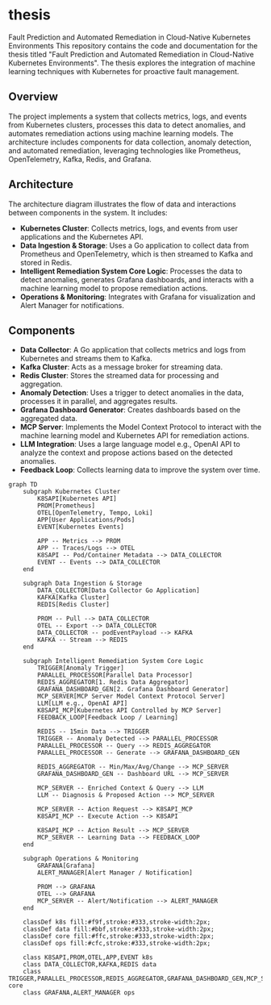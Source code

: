 # thesis
Fault Prediction and Automated Remediation in Cloud-Native Kubernetes Environments
This repository contains the code and documentation for the thesis titled "Fault Prediction and Automated Remediation in Cloud-Native Kubernetes Environments". The thesis explores the integration of machine learning techniques with Kubernetes for proactive fault management.
## Overview
The project implements a system that collects metrics, logs, and events from Kubernetes clusters, processes this data to detect anomalies, and automates remediation actions using machine learning models. The architecture includes components for data collection, anomaly detection, and automated remediation, leveraging technologies like Prometheus, OpenTelemetry, Kafka, Redis, and Grafana.
## Architecture
The architecture diagram illustrates the flow of data and interactions between components in the system. It includes:
- **Kubernetes Cluster**: Collects metrics, logs, and events from user applications and the Kubernetes API.
- **Data Ingestion & Storage**: Uses a Go application to collect data from Prometheus and OpenTelemetry, which is then streamed to Kafka and stored in Redis.
- **Intelligent Remediation System Core Logic**: Processes the data to detect anomalies, generates Grafana dashboards, and interacts with a machine learning model to propose remediation actions.
- **Operations & Monitoring**:
Integrates with Grafana for visualization and Alert Manager for notifications.
## Components
- **Data Collector**: A Go application that collects metrics and logs from Kubernetes and streams them to Kafka.
- **Kafka Cluster**: Acts as a message broker for streaming data.
- **Redis Cluster**: Stores the streamed data for processing and aggregation.
- **Anomaly Detection**: Uses a trigger to detect anomalies in the data, processes it in parallel, and aggregates results.
- **Grafana Dashboard Generator**: Creates dashboards based on the aggregated data.
- **MCP Server**: Implements the Model Context Protocol to interact with the machine learning model and Kubernetes API for remediation actions.
- **LLM Integration**: Uses a large language model e.g., OpenAI API to analyze the context and propose actions based on the detected anomalies.
- **Feedback Loop**: Collects learning data to improve the system over time.

```mermaid
graph TD
    subgraph Kubernetes Cluster
        K8SAPI[Kubernetes API]
        PROM[Prometheus]
        OTEL[OpenTelemetry, Tempo, Loki]
        APP[User Applications/Pods]
        EVENT[Kubernetes Events]

        APP -- Metrics --> PROM
        APP -- Traces/Logs --> OTEL
        K8SAPI -- Pod/Container Metadata --> DATA_COLLECTOR
        EVENT -- Events --> DATA_COLLECTOR
    end

    subgraph Data Ingestion & Storage
        DATA_COLLECTOR[Data Collector Go Application]
        KAFKA[Kafka Cluster]
        REDIS[Redis Cluster]

        PROM -- Pull --> DATA_COLLECTOR
        OTEL -- Export --> DATA_COLLECTOR
        DATA_COLLECTOR -- podEventPayload --> KAFKA
        KAFKA -- Stream --> REDIS
    end

    subgraph Intelligent Remediation System Core Logic
        TRIGGER[Anomaly Trigger]
        PARALLEL_PROCESSOR[Parallel Data Processor]
        REDIS_AGGREGATOR[1. Redis Data Aggregator]
        GRAFANA_DASHBOARD_GEN[2. Grafana Dashboard Generator]
        MCP_SERVER[MCP Server Model Context Protocol Server]
        LLM[LLM e.g., OpenAI API]
        K8SAPI_MCP[Kubernetes API Controlled by MCP Server]
        FEEDBACK_LOOP[Feedback Loop / Learning]

        REDIS -- 15min Data --> TRIGGER
        TRIGGER -- Anomaly Detected --> PARALLEL_PROCESSOR
        PARALLEL_PROCESSOR -- Query --> REDIS_AGGREGATOR
        PARALLEL_PROCESSOR -- Generate --> GRAFANA_DASHBOARD_GEN

        REDIS_AGGREGATOR -- Min/Max/Avg/Change --> MCP_SERVER
        GRAFANA_DASHBOARD_GEN -- Dashboard URL --> MCP_SERVER

        MCP_SERVER -- Enriched Context & Query --> LLM
        LLM -- Diagnosis & Proposed Action --> MCP_SERVER

        MCP_SERVER -- Action Request --> K8SAPI_MCP
        K8SAPI_MCP -- Execute Action --> K8SAPI

        K8SAPI_MCP -- Action Result --> MCP_SERVER
        MCP_SERVER -- Learning Data --> FEEDBACK_LOOP
    end

    subgraph Operations & Monitoring
        GRAFANA[Grafana]
        ALERT_MANAGER[Alert Manager / Notification]

        PROM --> GRAFANA
        OTEL --> GRAFANA
        MCP_SERVER -- Alert/Notification --> ALERT_MANAGER
    end

    classDef k8s fill:#f9f,stroke:#333,stroke-width:2px;
    classDef data fill:#bbf,stroke:#333,stroke-width:2px;
    classDef core fill:#ffc,stroke:#333,stroke-width:2px;
    classDef ops fill:#cfc,stroke:#333,stroke-width:2px;

    class K8SAPI,PROM,OTEL,APP,EVENT k8s
    class DATA_COLLECTOR,KAFKA,REDIS data
    class TRIGGER,PARALLEL_PROCESSOR,REDIS_AGGREGATOR,GRAFANA_DASHBOARD_GEN,MCP_SERVER,LLM,K8SAPI_MCP,FEEDBACK_LOOP core
    class GRAFANA,ALERT_MANAGER ops